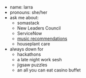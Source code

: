 - name: larra
- pronouns: she/her
- ask me about:
  - somastack 
  - New Leaders Council
  - ServiceNow
  - [music recommendations](https://open.spotify.com/playlist/0t5Rj2psjqDFkqvcLgvxy9?si=6351dd02e3974a19)
  - houseplant care
- always down for
  - hackathons
  - a late night work sesh
  - jigsaw puzzles
  - an all you can eat casino buffet
